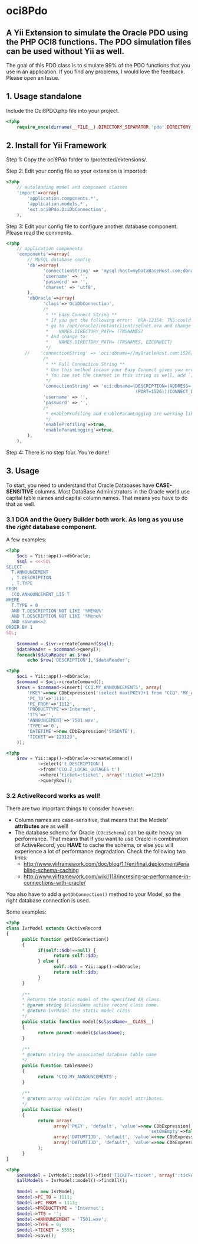 oci8Pdo
=======

## A Yii Extension to simulate the Oracle PDO using the PHP OCI8 functions. The PDO simulation files can be used without Yii as well.

The goal of this PDO class is to simulate 99% of the PDO functions that you use in an application. If you find any problems, I would love the feedback. Please open an Issue.

## 1. Usage standalone
Include the Oci8PDO.php file into your project.
```php
<?php
    require_once(dirname(__FILE__).DIRECTORY_SEPARATOR.'pdo'.DIRECTORY_SEPARATOR.'Oci8PDO.php');
```

## 2. Install for Yii Framework
Step 1: Copy the _oci8Pdo_ folder to /protected/extensions/.

Step 2: Edit your config file so your extension is imported:

```php
<?php
    // autoloading model and component classes
    'import'=>array(
        'application.components.*',
        'application.models.*',
        'ext.oci8Pdo.OciDbConnection',
    ),
```

Step 3: Edit your config file to configure another database component. Please read the comments.

```php
<?php
    // application components
    'components'=>array(        
        // MySQL database config
        'db'=>array(
              'connectionString' => 'mysql:host=myDataBaseHost.com;dbname=myDataBase',
              'username' => '',
              'password' => '',
              'charset' => 'utf8',
        ),
        'dbOracle'=>array(
              'class'=>'OciDbConnection',
              /*
               * ** Easy Connect String **
               * If you get the following error: `ORA-12154: TNS:could not resolve the connect identifier specified`,
               * go to /opt/oracle/instantclient/sqlnet.ora and change the following line:
               *    NAMES.DIRECTORY_PATH= (TNSNAMES)
               * And change to:
               *    NAMES.DIRECTORY_PATH= (TNSNAMES, EZCONNECT)
               */
       //    'connectionString' => 'oci:dbname=//myOracleHost.com:1526/ccq',
              /*
               * ** Full Connection String **
               * Use this method incase your Easy Connect gives you errors and you can't edit the sqlnet.ora file.
               * You can set the charset in this string as well, add `;charset=AL32UTF8;` at the end.
               */
              'connectionString' => 'oci:dbname=(DESCRIPTION=(ADDRESS=(PROTOCOL=TCP)(HOST=myOracleHost.com)
                                                 (PORT=1526))(CONNECT_DATA=(SERVICE_NAME=myService.intern)));charset=AL32UTF8;',
              'username' => '',
              'password' => '',
              /*
               * enableProfiling and enableParamLogging are working like normal; Default is false.
               */
              'enableProfiling'=>true,
              'enableParamLogging'=>true,
        ),
    ),
```

Step 4: There is no step four. You're done!


## 3. Usage
To start, you need to understand that Oracle Databases have **CASE-SENSITIVE** columns. Most DataBase Administrators in the Oracle world use capital table names and capital column names. That means you have to do that as well.

### 3.1 DOA and the Query Builder both work. As long as you use the _right_ database component.
A few examples:
```php
<?php
    $oci = Yii::app()->dbOracle;    
    $sql = <<<SQL
SELECT
  T.ANNOUNCEMENT
  , T.DESCRIPTION
  , T.TYPE
FROM
  CCQ.ANNOUNCEMENT_LIS T
WHERE
  T.TYPE = 0
  AND T.DESCRIPTION NOT LIKE '%MENU%'
  AND T.DESCRIPTION NOT LIKE '%Menu%'
  AND rownum<=2
ORDER BY 1
SQL;
    
    $command = $ivr->createCommand($sql);       
    $dataReader = $command->query();
    foreach($dataReader as $row)
        echo $row['DESCRIPTION'],'$dataReader';
```
```php
<?php
    $oci = Yii::app()->dbOracle;   
    $command = $oci->createCommand();
    $rows = $command->insert('CCQ.MY_ANNOUNCEMENTS', array(
        'PKEY'=>new CDbExpression('(select max(PKEY)+1 from "CCQ"."MY_ANNOUNCEMENTS")'),
        'PC_TO'=>'1111',
        'PC_FROM'=>'1112',
        'PRODUCTTYPE'=>'Internet',
        'TTS'=>'',
        'ANNOUNCEMENT'=>'7501.wav',
        'TYPE'=>'0',
        'DATETIME'=>new CDbExpression('SYSDATE'),
        'TICKET'=>'123123',
    ));
```
```php
<?php
    $row = Yii::app()->dbOracle->createCommand()
            ->select('t.DESCRIPTION')
            ->from('CCQ.Z_LOCAL_OUTAGES t')
            ->where('ticket=:ticket', array(':ticket'=>123))
            ->queryRow();
```

### 3.2 ActiveRecord works as well!
There are two important things to consider however:
* Column names are case-sensitive, that means that the Models' **attributes** are as well!
* The database schema for Oracle (`COciSchema`) can be quite heavy on performance. That means that if you want to use Oracle in combination of ActiveRecord, you **HAVE** to cache the schema, or else you will experience a lot of performance degradation. Check the following two links:
    - http://www.yiiframework.com/doc/blog/1.1/en/final.deployment#enabling-schema-caching
    - http://www.yiiframework.com/wiki/118/incresing-ar-performance-in-connections-with-oracle/

You also have to add a `getDbConnection()` method to your Model, so the right database connection is used.

Some examples:
```php
<?php
class IvrModel extends CActiveRecord
{
      public function getDbConnection()
      {
            if(self::$db!==null) {
                  return self::$db;
            } else {
                  self::$db = Yii::app()->dbOracle;
                  return self::$db;
            }
      }
     
      /**
      * Returns the static model of the specified AR class.
      * @param string $className active record class name.
      * @return IvrModel the static model class
      */
      public static function model($className=__CLASS__)
      {
            return parent::model($className);
      }
     
      /**
      * @return string the associated database table name
      */
      public function tableName()
      {
            return 'CCQ.MY_ANNOUNCEMENTS';
      }
     
      /**
      * @return array validation rules for model attributes.
      */
      public function rules()
      {
            return array(
                  array('PKEY', 'default', 'value'=>new CDbExpression('(select max(PKEY)+1 from "CCQ"."MY_ANNOUNCEMENTS")'),
                                                      'setOnEmpty'=>false, 'on'=>'insert'),
                  array('DATUMTIJD', 'default', 'value'=>new CDbExpression('SYSDATE'), 'setOnEmpty'=>false, 'on'=>'insert'),
                  array('DATUMTIJD', 'default', 'value'=>new CDbExpression('SYSDATE'), 'setOnEmpty'=>false, 'on'=>'update'),
            );
      }
}
```
```php
<?php
    $oneModel = IvrModel::model()->find('TICKET=:ticket', array(':ticket'=>12345));
    $allModels = IvrModel::model()->findAll();
    
    $model = new IvrModel;
    $model->PC_TO = 1111;
    $model->PC_FROM = 1113;
    $model->PRODUCTTYPE = 'Internet';
    $model->TTS = '';
    $model->ANNOUNCEMENT = '7501.wav';
    $model->TYPE = 0;
    $model->TICKET = 5555;
    $model->save();
```